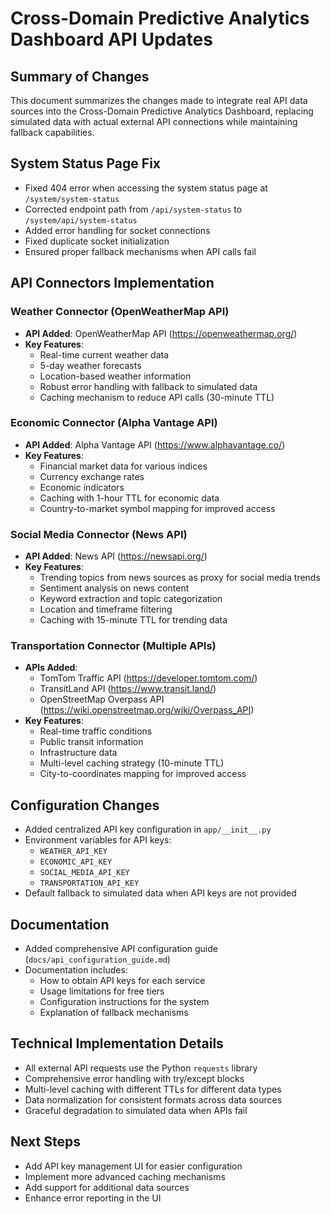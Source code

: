# Cross-Domain Predictive Analytics Dashboard API Updates

## Summary of Changes
This document summarizes the changes made to integrate real API data sources into the Cross-Domain Predictive Analytics Dashboard, replacing simulated data with actual external API connections while maintaining fallback capabilities.

## System Status Page Fix
- Fixed 404 error when accessing the system status page at `/system/system-status`
- Corrected endpoint path from `/api/system-status` to `/system/api/system-status`
- Added error handling for socket connections
- Fixed duplicate socket initialization
- Ensured proper fallback mechanisms when API calls fail

## API Connectors Implementation

### Weather Connector (OpenWeatherMap API)
- **API Added**: OpenWeatherMap API (https://openweathermap.org/)
- **Key Features**:
  - Real-time current weather data
  - 5-day weather forecasts
  - Location-based weather information
  - Robust error handling with fallback to simulated data
  - Caching mechanism to reduce API calls (30-minute TTL)

### Economic Connector (Alpha Vantage API)
- **API Added**: Alpha Vantage API (https://www.alphavantage.co/)
- **Key Features**:
  - Financial market data for various indices
  - Currency exchange rates
  - Economic indicators
  - Caching with 1-hour TTL for economic data
  - Country-to-market symbol mapping for improved access

### Social Media Connector (News API)
- **API Added**: News API (https://newsapi.org/)
- **Key Features**:
  - Trending topics from news sources as proxy for social media trends
  - Sentiment analysis on news content
  - Keyword extraction and topic categorization
  - Location and timeframe filtering
  - Caching with 15-minute TTL for trending data

### Transportation Connector (Multiple APIs)
- **APIs Added**:
  - TomTom Traffic API (https://developer.tomtom.com/)
  - TransitLand API (https://www.transit.land/)
  - OpenStreetMap Overpass API (https://wiki.openstreetmap.org/wiki/Overpass_API)
- **Key Features**:
  - Real-time traffic conditions
  - Public transit information
  - Infrastructure data
  - Multi-level caching strategy (10-minute TTL)
  - City-to-coordinates mapping for improved access

## Configuration Changes
- Added centralized API key configuration in `app/__init__.py`
- Environment variables for API keys:
  - `WEATHER_API_KEY`
  - `ECONOMIC_API_KEY`
  - `SOCIAL_MEDIA_API_KEY`
  - `TRANSPORTATION_API_KEY`
- Default fallback to simulated data when API keys are not provided

## Documentation
- Added comprehensive API configuration guide (`docs/api_configuration_guide.md`)
- Documentation includes:
  - How to obtain API keys for each service
  - Usage limitations for free tiers
  - Configuration instructions for the system
  - Explanation of fallback mechanisms

## Technical Implementation Details
- All external API requests use the Python `requests` library
- Comprehensive error handling with try/except blocks
- Multi-level caching with different TTLs for different data types
- Data normalization for consistent formats across data sources
- Graceful degradation to simulated data when APIs fail

## Next Steps
- Add API key management UI for easier configuration
- Implement more advanced caching mechanisms
- Add support for additional data sources
- Enhance error reporting in the UI